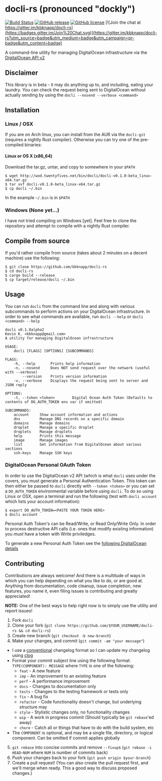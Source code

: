 # docli-rs (pronounced "dockly")

[![Build Status](https://travis-ci.org/kbknapp/docli-rs.svg?branch=master)](https://travis-ci.org/kbknapp/docli-rs) [![GitHub release](https://img.shields.io/github/release/kbknapp/docli-rs.svg)](https://github.com/kbknapp/docli-rs) [![GitHub license](https://img.shields.io/github/license/kbknapp/docli-rs.svg)](https://github.com/kbknapp/docli-rs/) [![Join the chat at https://gitter.im/kbknapp/docli-rs](https://badges.gitter.im/Join%20Chat.svg)](https://gitter.im/kbknapp/docli-rs?utm_source=badge&utm_medium=badge&utm_campaign=pr-badge&utm_content=badge)

A command-line utility for managing DigitalOcean infrastructure via the [DigitalOcean API v2](https://developers.digitalocean.com/documentation/) 

## Disclaimer
This library is in beta - it may do anything up to, and including, eating your laundry. You can check the request being sent to DigitalOcean without actually sending by using the `docli --nosend --verbose <command>`

## Installation

### Linux / OSX

If you are on Arch linux, you can install from the AUR via the `docli-git` (requires a nightly Rust compiler). Otherwise you can try one of the pre-compiled binaries:

#### Linux or OS X (x86_64)

Download the tar.gz, untar, and copy to somewhere in your `$PATH`

```
$ wget http://wod.twentyfives.net/bin/docli/docli-v0.1.0-beta_linux-x64.tar.gz
$ tar xvf docli-v0.1.0-beta_linux-x64.tar.gz
$ cp docli ~/.bin
```
In the example `~/.bin` is in `$PATH`

### Windows (None yet...)

I have not tried compiling on Windows [yet]. Feel free to clone the repository and attempt to compile with a nightly Rust compiler.

## Compile from source

If you'd rather compile from source (takes about 2 minutes on a decent machine) use the following:

```
$ git clone https://github.com/kbknapp/docli-rs
$ cd docli-rs
$ cargo build --release
$ cp target/release/docli ~/.bin
```

## Usage

You can run `docli` from the command line and along with various subcommands to perform actions on your DigitalOcean infrastructure. In order to see what commands are available, run `docli --help` or `docli <command> --help`

```
docli v0.1.0alpha2
Kevin K. <kbknapp@gmail.com>
A utility for managing DigitalOcean infrastructure

USAGE:
    docli [FLAGS] [OPTIONS] [SUBCOMMANDS]

FLAGS:
    -h, --help       Prints help information
    -n, --nosend     Does NOT send request over the network (useful with --verbose)
        --version    Prints version information
    -v, --verbose    Displays the request being sent to server and JSON reply

OPTIONS:
    -t, --token <token>        Digital Ocean Auth Token (Defaults to contents of DO_AUTH_TOKEN env var if omitted)

SUBCOMMANDS:
    account     Show account information and actions
    dns         Manage DNS records on a specific domain
    domains     Manage domains
    droplet     Manage a specific droplet
    droplets    Manage droplets
    help        Prints this message
    image       Manage images
    list        Get information from DigitalOcean about various sections
    ssh-keys    Manage SSH keys
```

### DigitalOcean Personal OAuth Token

In order to use the DigitalOcean v2 API (which is what `docli` uses under the covers, you must generate a Personal Authentication Token. This token can then either be passed to `docli` directly with `--token <token>` or you can set a `DO_AUTH_TOKEN` environmental variable before using `docli`. To do so using Linux or OSX, open a terminal and run the following (test with `docli account` which lists your account information):

```
$ export DO_AUTH_TOKEN=<PASTE YOUR TOKEN HERE>
$ docli account
```

Personal Auth Token's can be Read/Write, or Read Only/Write Only. In order to process destructive API calls (i.e. ones that modify existing information) you *must* have a token with Write priviledges.

To generate a new Personal Auth Token see the [following DigitalOcean details](https://developers.digitalocean.com/documentation/v2/#authentication)

## Contributing

Contributions are always welcome! And there is a multitude of ways in which you can help depending on what you like to do, or are good at. Anything from documentation, code cleanup, issue completion, new features, you name it, even filing issues is contributing and greatly appreciated!

**NOTE:** One of the best ways to help right now is to simply use the utility and report issues!

1. Fork `docli`
2. Clone your fork (`git clone https://github.com/$YOUR_USERNAME/docli-rs && cd docli-rs`)
3. Create new branch (`git checkout -b new-branch`)
4. Make your changes, and commit (`git commit -am "your message"`)
 * I use a [conventional](https://github.com/ajoslin/conventional-changelog/blob/master/CONVENTIONS.md) changelog format so I can update my changelog using [clog](https://github.com/thoughtram/clog)
 * Format your commit subject line using the following format: `TYPE(COMPONENT): MESSAGE` where `TYPE` is one of the following:
    - `feat` - A new feature
    - `imp` - An improvement to an existing feature
    - `perf` - A performance improvement
    - `docs` - Changes to documentation only
    - `tests` - Changes to the testing framework or tests only
    - `fix` - A bug fix
    - `refactor` - Code functionality doesn't change, but underlying structure may
    - `style` - Stylistic changes only, no functionality changes
    - `wip` - A work in progress commit (Should typically be `git rebase`'ed away)
    - `chore` - Catch all or things that have to do with the build system, etc
 * The `COMPONENT` is optional, and may be a single file, directory, or logical component. Can be omitted if commit applies globally
5. `git rebase` into concise commits and remove `--fixup`s (`git rebase -i HEAD~NUM` where `NUM` is number of commits back)
6. Push your changes back to your fork (`git push origin $your-branch`)
7. Create a pull request! (You can also create the pull request first, and we'll merge when ready. This a good way to discuss proposed changes.)
